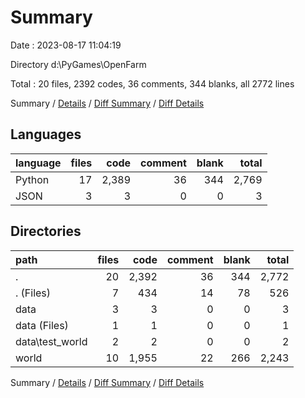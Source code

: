 # Summary

Date : 2023-08-17 11:04:19

Directory d:\\PyGames\\OpenFarm

Total : 20 files,  2392 codes, 36 comments, 344 blanks, all 2772 lines

Summary / [Details](details.md) / [Diff Summary](diff.md) / [Diff Details](diff-details.md)

## Languages
| language | files | code | comment | blank | total |
| :--- | ---: | ---: | ---: | ---: | ---: |
| Python | 17 | 2,389 | 36 | 344 | 2,769 |
| JSON | 3 | 3 | 0 | 0 | 3 |

## Directories
| path | files | code | comment | blank | total |
| :--- | ---: | ---: | ---: | ---: | ---: |
| . | 20 | 2,392 | 36 | 344 | 2,772 |
| . (Files) | 7 | 434 | 14 | 78 | 526 |
| data | 3 | 3 | 0 | 0 | 3 |
| data (Files) | 1 | 1 | 0 | 0 | 1 |
| data\\test_world | 2 | 2 | 0 | 0 | 2 |
| world | 10 | 1,955 | 22 | 266 | 2,243 |

Summary / [Details](details.md) / [Diff Summary](diff.md) / [Diff Details](diff-details.md)